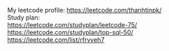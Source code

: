 My leetcode profile: https://leetcode.com/thanhtinpk/  
Study plan:  
https://leetcode.com/studyplan/leetcode-75/  
https://leetcode.com/studyplan/top-sql-50/  
https://leetcode.com/list/rfrvveh7
